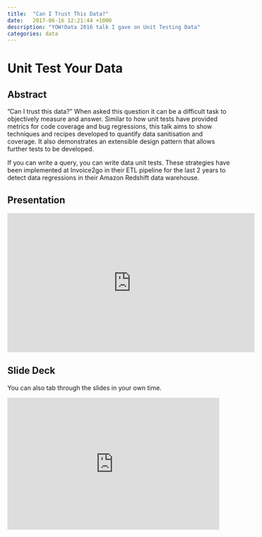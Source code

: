 ```yaml
---
title:  "Can I Trust This Data?"
date:   2017-06-16 12:21:44 +1000
description: "YOW!Data 2016 talk I gave on Unit Testing Data"
categories: data
---
```


# Unit Test Your Data

## Abstract

”Can I trust this data?” When asked this question it can be a difficult task to objectively measure and answer. Similar to how unit tests have provided metrics for code coverage and bug regressions, this talk aims to show techniques and recipes developed to quantify data sanitisation and coverage. It also demonstrates an extensible design pattern that allows further tests to be developed.

If you can write a query, you can write data unit tests. These strategies have been implemented at Invoice2go in their ETL pipeline for the last 2 years to detect data regressions in their Amazon Redshift data warehouse.


## Presentation

<iframe width="560" height="315" src="https://www.youtube.com/embed/dLO3kde0cHI" frameborder="0" allowfullscreen></iframe>


## Slide Deck

You can also tab through the slides in your own time.

<iframe src="https://docs.google.com/presentation/d/15asE4CnP-tihoTUjdAHl6X2bHJw0Wh2mjQsu0ezzoS4/embed?start=false&loop=false&delayms=60000" frameborder="0" width="480" height="299" allowfullscreen="true" mozallowfullscreen="true" webkitallowfullscreen="true"></iframe>
